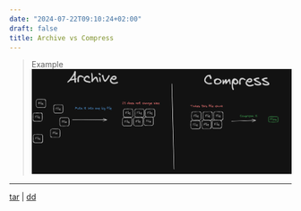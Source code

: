 ```yaml
---
date: "2024-07-22T09:10:24+02:00"
draft: false
title: Archive vs Compress
---
```


> Example
> ![Pasted_image_20240426121427.png](/static/Pasted_image_20240426121427.png)

------------------------------------------------------------------------

[tar](/Linux/tar) \| [dd](/Linux/dd)
